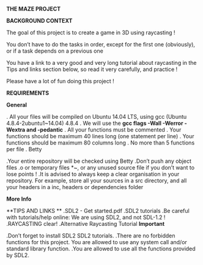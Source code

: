 **THE MAZE PROJECT**


**BACKGROUND CONTEXT**

The goal of this project is to create a game in 3D using raycasting !

You don’t have to do the tasks in order, except for the first one (obviously), or if a task depends on a previous one

You have a link to a very good and very long tutorial about raycasting in the Tips and links section below, so read it very carefully, and practice !

Please have a lot of fun doing this project !



**REQUIREMENTS**

**General**

. All your files will be compiled on Ubuntu 14.04 LTS, using gcc (Ubuntu 4.8.4-2ubuntu1~14.04) 4.8.4
. We will use the **gcc flags -Wall -Werror -Wextra and -pedantic**
. All your functions must be commented
. Your functions should be maximum 40 lines long (one statement per line)
. Your functions should be maximum 80 columns long
. No more than 5 functions per file
. Betty

.Your entire repository will be checked using Betty
.Don’t push any object files .o or temporary files *~, or any unused source file if you don’t want to lose points !
.It is advised to always keep a clear organisation in your repository. For example, store all your sources in a src directory, and all your headers in a inc, headers or dependencies folder

**More Info**

**TIPS AND LINKS
**
.SDL2 - Get started.pdf
.SDL2 tutorials
.Be careful with tutorials/help online: We are using SDL2, and not SDL-1.2 !
.RAYCASTING clear!
.Alternative Raycasting Tutorial
**Important**

.Don’t forget to install SDL2 SDL2 tutorials.
.There are no forbidden functions for this project. You are allowed to use any system call and/or standard library function.
.You are allowed to use all the functions provided by SDL2.


